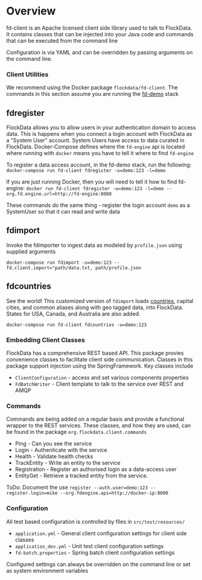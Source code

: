 Overview
========
fd-client is an Apache licensed client side library used to talk to FlockData. It contains classes that can be injected into your Java code and commands that can be executed from the command line
    
Configuration is via YAML and can be overridden by passing arguments on the command line.

### Client Utilities

We recommend using the Docker package `flockdata/fd-client`. The commands in this section assume you are running the [fd-demo](http://github.com/monowai/fd-demo) stack

## fdregister
FlockData allows you to allow users in your authentication domain to access data. This is happens when you connect a login account with FlockData as a "System User" account. System Users have access to data curated in FlockData. Docker-Compose defines where the `fd-engine` api is located where running with `docker` means you have to tell it where to find `fd-engine` 

To register a data access account, in the fd-demo stack, run the following:
`docker-compose run fd-client fdregister -u=demo:123 -l=demo`

If you are just running Docker, then you will need to tell it how to find fd-engine:
`docker run fd-client fdregister -u=demo:123 -l=demo --org.fd.engine.url=http://fd-engine:8080`

These commands do the same thing - register the login account `demo` as a SystemUser so that it can read and write data

## fdimport
Invoke the fdimporter to ingest data as modeled by `profile.json` using supplied arguments
 
`docker-compose run fdimport -u=demo:123 --fd.client.import="path/data.txt, path/profile.json`

## fdcountries
See the world! This customized version of `fdimport` loads [countries](http://opengeocode.org/), capital cities, and common aliases along with geo tagged data, into FlockData. States for USA, Canada, and Australia are also added.

`docker-compose run fd-client fdcountries -u=demo:123`

### Embedding Client Classes
FlockData has a comprehensive REST based API. This package provies convenience classes to facilitate client side communication. Classes in this package support injection using the SpringFramework. Key classes include

* `ClientConfiguration` - access and set various components properties
* `FdBatchWriter` - Client template to talk to the service over REST and AMQP

### Commands
Commands are being added on a regular basis and provide a functional wrapper to the REST services. These classes, and how they are used, can be found in the package `org.flockdata.client.commands`

* Ping         - Can you see the service
* Login        - Authenticate with the service
* Health       - Validate health checks
* TrackEntity  - Write an entity to the service
* Registration - Register an authorised login as a data-access user 
* EntityGet    - Retrieve a tracked entity from the service.

ToDo: Document the use
`register --auth.user=demo:123 --register.login=mike --org.fdengine.api=http://docker-ip:8080`

### Configuration
All test based configuration is controlled by files in `src/test/resources/`

* `application.yml`     - General client configuration settings for client side classes
* `application_dev.yml` - Unit test client configuration settings
* `fd-batch.properties` - Spring batch client configuration settings

Configured settings can always be overridden on the command line or set as system environment variables